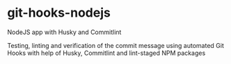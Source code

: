 # git-hooks-nodejs
NodeJS app with Husky and Commitlint

Testing, linting and verification of the commit message using automated Git Hooks with help of Husky, Commitlint and lint-staged NPM packages

